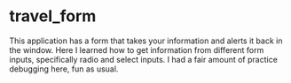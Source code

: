 # travel_form

This application has a form that takes your information and alerts it back in the window. Here I learned how to get information from different form inputs, specifically radio and select inputs. I had a fair amount of practice debugging here, fun as usual.

